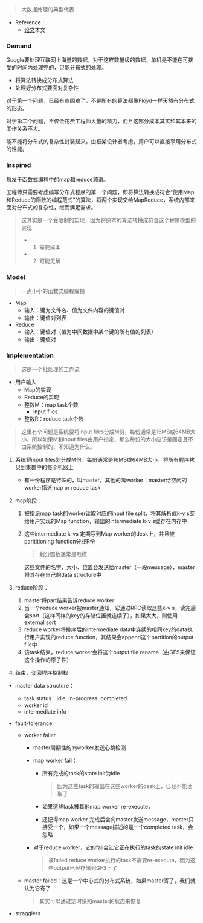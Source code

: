 >大数据处理的典型代表

+ Reference：
	+ [论文](http://nil.csail.mit.edu/6.824/2022/papers/mapreduce.pdf)本文

### Demand

Google要处理互联网上海量的数据，对于这样数量级的数据，单机是不能在可接受的时间内处理完的，只能分布式的处理。
+ 将算法转换成分布式算法
+ 处理好分布式要面对复杂性

对于第一个问题，已经有些困难了，不是所有的算法都像Floyd一样天然有分布式的形态。

对于第二个问题，不仅会花费工程师大量的精力，而且这部分成本其实和其本来的工作关系不大。

能不能将分布式的复杂性封装起来，由框架设计者考虑，用户可以直接享用分布式的性能。

### Inspired

启发于函数式编程中的map和reduce源语。

工程师只需要考虑编写分布式程序的第一个问题，即将算法转换成符合“使用Map和Reduce的函数的编程范式”的算法，将两个实现交给MapReduce，系统内部来面对分布式的复杂性，继而满足需求。

>这其实是一个受限制的实现，因为将原本的算法转换成符合这个程序模型的实现
>+ 1. 需要成本
>+ 2. 可能无解

### Model
>一点小小的函数式编程震撼

+ Map
	+ 输入：键为文件名、值为文件内容的键值对
	+ 输出：键值对列表
+ Reduce
	+ 输入：键值对（值为中间数据中某个键的所有值的列表）
	+ 输出：键值对

### Implementation
>这是一个批处理的工作流

+ 用户输入
	+ Map的实现
	+ Reduce的实现
	+ 整数M：map task个数
		+ input files
	+ 整数R：reduce task个数
>这里有个问题是系统要将input files分成M份，每份通常是16MB或64MB大小，所以如果M和input files由用户指定，那么每份的大小应该是固定且不由系统控制的，不知道为什么。

1. 系统将input files划分成M份，每份通常是16MB或64MB大小，将所有程序拷贝到集群中的每个机器上
	+ 有一份程序是特殊的，叫master，其他的叫worker：master给空闲的worker指派map or reduce task
2. map阶段：
	1. 被指派map task的worker读取对应的input file split，将其解析成k-v s交给用户实现的Map function，输出的intermediate k-v s缓存在内存中
	2. 这些intermediate k-vs 定期写到Map worker的desk上，并且被parititioning function分成R份
		>划分函数通常是取模

		这些文件的名字、大小、位置会发送给master（一段message），master将其存在自己的data structure中

3. reduce阶段：
	1. master将part结果告诉reduce worker
	2. 当一个reduce worker被master通知，它通过RPC读取这些k-v s，读完后会sort（这样同样的key的存储位置就连续了），如果太大，则使用external sort
	3. reduce worker将排序后的intermediate data中连续的相同key的data执行用户实现的reduce function，其结果会append这个partition的output file中
	4. 该task结束，reduce worker会将这个output file rename（由GFS来保证这个操作的原子性）

4. 结束，交回程序控制权

+ master data structure：
	+ task status：idle, in-progress, completed
	+ worker id
	+ intermediate info

+ fault-tolerance
	+ worker failer
		+ master周期性的向worker发送心跳检测
		+ map worker fail：
			+ 所有完成的task的state init为idle
				>因为这些task的输出在这些worker的desk上，已经不能读取了

			+ 如果这些task被其他map worker re-execute，
			+ 还记得map worker 完成后会向master发送message，master只接受一个，如果一个message描述的是一个completed task，会忽略

		+ 对于reduce worker，它的fail会让它正在执行的task的state init idle
			>被failed reduce worker执行的task不需要re-execute，因为这些output已经存储到GFS上了

	+ master failed：这是一个中心式的分布式系统，如果master寄了，我们就认为它寄了
		>其实可以通过定时快照master的状态来恢复

+ stragglers